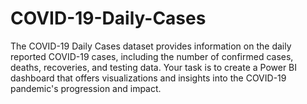 # COVID-19-Daily-Cases
The COVID-19 Daily Cases dataset provides information on the daily reported COVID-19 cases, including the number of confirmed cases, deaths, recoveries, and testing data. Your task is to create a Power BI dashboard that offers visualizations and insights into the COVID-19 pandemic's progression and impact.
